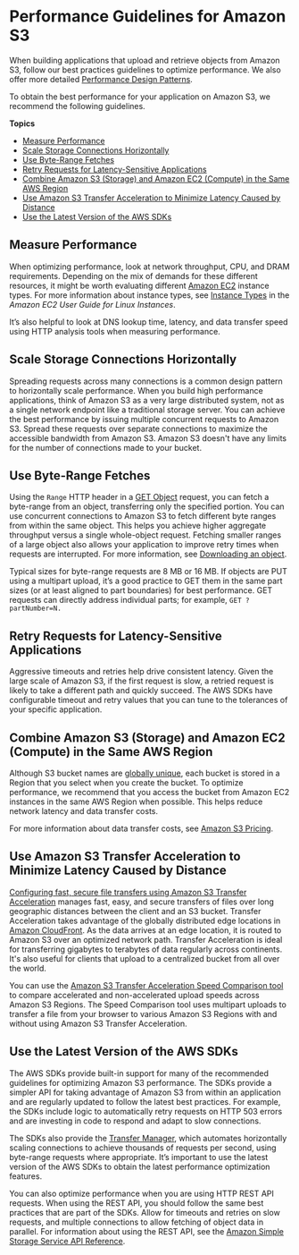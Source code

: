 # Performance Guidelines for Amazon S3<a name="optimizing-performance-guidelines"></a>

When building applications that upload and retrieve objects from Amazon S3, follow our best practices guidelines to optimize performance\. We also offer more detailed [Performance Design Patterns](optimizing-performance-design-patterns.md)\. 

To obtain the best performance for your application on Amazon S3, we recommend the following guidelines\.

**Topics**
+ [Measure Performance](#optimizing-performance-guidelines-measure)
+ [Scale Storage Connections Horizontally](#optimizing-performance-guidelines-scale)
+ [Use Byte\-Range Fetches](#optimizing-performance-guidelines-get-range)
+ [Retry Requests for Latency\-Sensitive Applications](#optimizing-performance-guidelines-retry)
+ [Combine Amazon S3 \(Storage\) and Amazon EC2 \(Compute\) in the Same AWS Region](#optimizing-performance-guidelines-combine)
+ [Use Amazon S3 Transfer Acceleration to Minimize Latency Caused by Distance](#optimizing-performance-guidelines-acceleration)
+ [Use the Latest Version of the AWS SDKs](#optimizing-performance-guidelines-sdk)

## Measure Performance<a name="optimizing-performance-guidelines-measure"></a>

When optimizing performance, look at network throughput, CPU, and DRAM requirements\. Depending on the mix of demands for these different resources, it might be worth evaluating different [Amazon EC2](https://docs.aws.amazon.com/ec2/index.html) instance types\. For more information about instance types, see [Instance Types](https://docs.aws.amazon.com/AWSEC2/latest/UserGuide/instance-types.html) in the *Amazon EC2 User Guide for Linux Instances*\. 

It’s also helpful to look at DNS lookup time, latency, and data transfer speed using HTTP analysis tools when measuring performance\.

## Scale Storage Connections Horizontally<a name="optimizing-performance-guidelines-scale"></a>

Spreading requests across many connections is a common design pattern to horizontally scale performance\. When you build high performance applications, think of Amazon S3 as a very large distributed system, not as a single network endpoint like a traditional storage server\. You can achieve the best performance by issuing multiple concurrent requests to Amazon S3\. Spread these requests over separate connections to maximize the accessible bandwidth from Amazon S3\. Amazon S3 doesn't have any limits for the number of connections made to your bucket\. 

## Use Byte\-Range Fetches<a name="optimizing-performance-guidelines-get-range"></a>

Using the `Range` HTTP header in a [GET Object](https://docs.aws.amazon.com/AmazonS3/latest/API/RESTObjectGET.html) request, you can fetch a byte\-range from an object, transferring only the specified portion\. You can use concurrent connections to Amazon S3 to fetch different byte ranges from within the same object\. This helps you achieve higher aggregate throughput versus a single whole\-object request\. Fetching smaller ranges of a large object also allows your application to improve retry times when requests are interrupted\. For more information, see [Downloading an object](download-objects.md)\.

Typical sizes for byte\-range requests are 8 MB or 16 MB\. If objects are PUT using a multipart upload, it’s a good practice to GET them in the same part sizes \(or at least aligned to part boundaries\) for best performance\. GET requests can directly address individual parts; for example, `GET ?partNumber=N.`

## Retry Requests for Latency\-Sensitive Applications<a name="optimizing-performance-guidelines-retry"></a>

Aggressive timeouts and retries help drive consistent latency\. Given the large scale of Amazon S3, if the first request is slow, a retried request is likely to take a different path and quickly succeed\. The AWS SDKs have configurable timeout and retry values that you can tune to the tolerances of your specific application\.

## Combine Amazon S3 \(Storage\) and Amazon EC2 \(Compute\) in the Same AWS Region<a name="optimizing-performance-guidelines-combine"></a>

Although S3 bucket names are [globally unique](https://docs.aws.amazon.com/AmazonS3/latest/userguide/UsingBucket.html), each bucket is stored in a Region that you select when you create the bucket\. To optimize performance, we recommend that you access the bucket from Amazon EC2 instances in the same AWS Region when possible\. This helps reduce network latency and data transfer costs\.

For more information about data transfer costs, see [Amazon S3 Pricing](https://aws.amazon.com/s3/pricing/)\.

## Use Amazon S3 Transfer Acceleration to Minimize Latency Caused by Distance<a name="optimizing-performance-guidelines-acceleration"></a>

[Configuring fast, secure file transfers using Amazon S3 Transfer Acceleration](transfer-acceleration.md) manages fast, easy, and secure transfers of files over long geographic distances between the client and an S3 bucket\. Transfer Acceleration takes advantage of the globally distributed edge locations in [Amazon CloudFront](https://docs.aws.amazon.com/cloudfront/index.html)\. As the data arrives at an edge location, it is routed to Amazon S3 over an optimized network path\. Transfer Acceleration is ideal for transferring gigabytes to terabytes of data regularly across continents\. It's also useful for clients that upload to a centralized bucket from all over the world\.

You can use the [Amazon S3 Transfer Acceleration Speed Comparison tool](https://s3-accelerate-speedtest.s3-accelerate.amazonaws.com/en/accelerate-speed-comparsion.html) to compare accelerated and non\-accelerated upload speeds across Amazon S3 Regions\. The Speed Comparison tool uses multipart uploads to transfer a file from your browser to various Amazon S3 Regions with and without using Amazon S3 Transfer Acceleration\.

## Use the Latest Version of the AWS SDKs<a name="optimizing-performance-guidelines-sdk"></a>

The AWS SDKs provide built\-in support for many of the recommended guidelines for optimizing Amazon S3 performance\. The SDKs provide a simpler API for taking advantage of Amazon S3 from within an application and are regularly updated to follow the latest best practices\. For example, the SDKs include logic to automatically retry requests on HTTP 503 errors and are investing in code to respond and adapt to slow connections\. 

The SDKs also provide the [Transfer Manager](https://docs.aws.amazon.com/sdk-for-java/v1/developer-guide/examples-s3-transfermanager.html), which automates horizontally scaling connections to achieve thousands of requests per second, using byte\-range requests where appropriate\. It’s important to use the latest version of the AWS SDKs to obtain the latest performance optimization features\.

You can also optimize performance when you are using HTTP REST API requests\. When using the REST API, you should follow the same best practices that are part of the SDKs\. Allow for timeouts and retries on slow requests, and multiple connections to allow fetching of object data in parallel\. For information about using the REST API, see the [Amazon Simple Storage Service API Reference](https://docs.aws.amazon.com/AmazonS3/latest/API/)\.